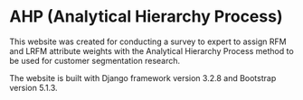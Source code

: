 # AHP (Analytical Hierarchy Process)

This website was created for conducting a survey to expert to assign RFM and LRFM attribute weights with the Analytical Hierarchy Process method to be used for customer segmentation research.

The website is built with Django framework version 3.2.8 and Bootstrap version 5.1.3.
